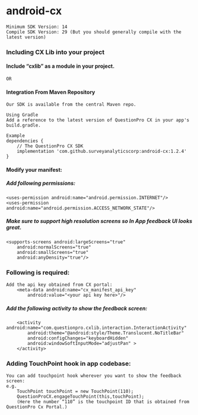 # android-cx
	Minimum SDK Version: 14
	Compile SDK Version: 29 (But you should generally compile with the latest version)

### Including CX Lib into your project
#### Include “cxlib” as a module in your project.

	OR

#### Integration From Maven Repository
	Our SDK is available from the central Maven repo.

	Using Gradle
	Add a reference to the latest version of QuestionPro CX in your app's build.gradle. 

	Example
	dependencies {
	 	// The QuestionPro CX SDK
		implementation 'com.github.surveyanalyticscorp:android-cx:1.2.4'
	}


#### Modify your manifest: 

##### Add following permissions:
  	<uses-permission android:name="android.permission.INTERNET"/>
  	<uses-permission android:name="android.permission.ACCESS_NETWORK_STATE"/>


##### Make sure to support high resolution screens so In App feedback UI looks great. 
  	<supports-screens android:largeScreens="true" 
  		android:normalScreens="true"
  		android:smallScreens="true"
		android:anyDensity="true"/>

	
### Following is required:

	Add the api key obtained from CX portal:
		<meta-data android:name="cx_manifest_api_key"
   			android:value="<your api key here>"/>

##### Add the following activity to show the feedback screen:
		<activity android:name="com.questionpro.cxlib.interaction.InteractionActivity"
  	 		android:theme="@android:style/Theme.Translucent.NoTitleBar"
  	 		android:configChanges="keyboardHidden"
   			android:windowSoftInputMode="adjustPan" >
		</activity>

### Adding TouchPoint hook in app codebase:
	You can add touchpoint hook wherever you want to show the feedback screen:
	e.g.
		TouchPoint touchPoint = new TouchPoint(110);
		QuestionProCX.engageTouchPoint(this,touchPoint);
		(Here the number “110” is the touchpoint ID that is obtained from QuestionPro Cx Portal.)



